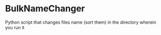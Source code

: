 # BulkNameChanger
Python script that changes files name (sort them) in the directory wherein you run it 

